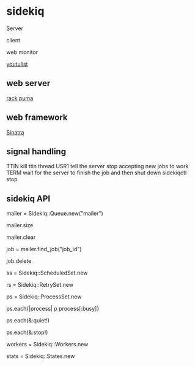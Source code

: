 # sidekiq

Server

client

web monitor

[youtulist](https://www.youtube.com/watch?v=0Q6CbF-ZmB8&list=PLjeHh2LSCFrWGT5uVjUuFKAcrcj5kSai1&index=3)

## web server

[rack](https://github.com/rack/rack)
[puma](https://github.com/puma/puma)

## web framework

[Sinatra](https://github.com/sinatra/sinatra#testing)

## signal handling

TTIN kill ttin thread
USR1 tell the server stop accepting new jobs to work
TERM wait for the server to finish the job and then shut down
sidekiqctl stop

## sidekiq API

mailer = Sidekiq::Queue.new("mailer")

mailer.size

mailer.clear

job = mailer.find_job("job_id")

job.delete

ss = Sidekiq::ScheduledSet.new

rs = Sidekiq::RetrySet.new

ps = Sidekiq::ProcessSet.new

ps.each{|process| p process[:busy]}

ps.each(&:quiet!)

ps.each(&:stop!)

workers = Sidekiq::Workers.new

stats  = Sidekiq::States.new
